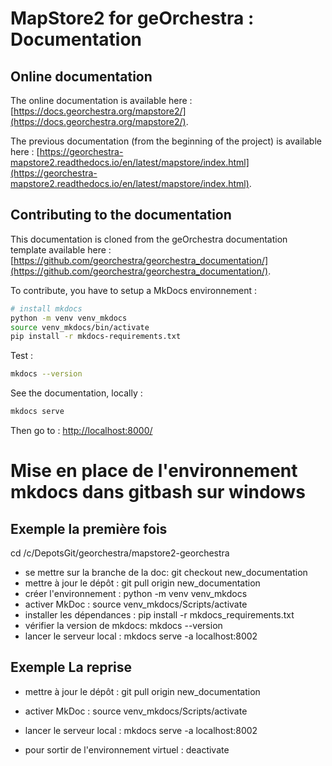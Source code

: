 # MapStore2 for geOrchestra : Documentation


## Online documentation

The online documentation is available here : [https://docs.georchestra.org/mapstore2/](https://docs.georchestra.org/mapstore2/).

The previous documentation (from the beginning of the project) is available here : [https://georchestra-mapstore2.readthedocs.io/en/latest/mapstore/index.html](https://georchestra-mapstore2.readthedocs.io/en/latest/mapstore/index.html).


## Contributing to the documentation

This documentation is cloned from the geOrchestra documentation template available here : [https://github.com/georchestra/georchestra_documentation/](https://github.com/georchestra/georchestra_documentation/).

To contribute, you have to setup a MkDocs environnement :

```bash
# install mkdocs
python -m venv venv_mkdocs
source venv_mkdocs/bin/activate
pip install -r mkdocs-requirements.txt
```

Test :

```bash
mkdocs --version
```

See the documentation, locally :

```bash
mkdocs serve
```

Then go to : [http://localhost:8000/](http://localhost:8000/)



# Mise en place de l'environnement mkdocs dans gitbash sur windows

## Exemple la première fois

cd /c/DepotsGit/georchestra/mapstore2-georchestra

- se mettre sur la branche de la doc: git checkout new_documentation
- mettre à jour le dépôt : git pull origin new_documentation
- créer l'environnement : python -m venv venv_mkdocs
- activer MkDoc : source venv_mkdocs/Scripts/activate
- installer les dépendances : pip install -r mkdocs_requirements.txt
- vérifier la version de mkdocs: mkdocs --version
- lancer le serveur local : mkdocs serve -a localhost:8002

## Exemple La reprise

- mettre à jour le dépôt : git pull origin new_documentation
- activer MkDoc : source venv_mkdocs/Scripts/activate
- lancer le serveur local : mkdocs serve -a localhost:8002

- pour sortir de l'environnement virtuel : deactivate